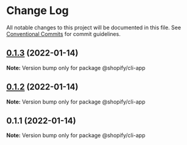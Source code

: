 # Change Log

All notable changes to this project will be documented in this file.
See [Conventional Commits](https://conventionalcommits.org) for commit guidelines.

## [0.1.3](https://github.com/Shopify/shopify-cli-next/compare/@shopify/cli-app@0.1.2...@shopify/cli-app@0.1.3) (2022-01-14)

**Note:** Version bump only for package @shopify/cli-app





## [0.1.2](https://github.com/Shopify/shopify-cli-next/compare/@shopify/cli-app@0.1.1...@shopify/cli-app@0.1.2) (2022-01-14)

**Note:** Version bump only for package @shopify/cli-app





## 0.1.1 (2022-01-14)

**Note:** Version bump only for package @shopify/cli-app
